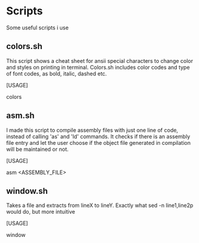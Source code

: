 # Scripts
Some useful scripts i use

## colors.sh
This script shows a cheat sheet for ansii special characters to change color and
styles on printing in terminal. Colors.sh includes color codes and type of font
codes, as bold, italic, dashed etc.

[USAGE]

colors

## asm.sh
I made this script to compile assembly files with just one line of code, instead
of calling 'as' and 'ld' commands. It checks if there is an assembly file entry
and let the user choose if the object file generated in compilation will be
maintained or not.

[USAGE]

asm <ASSEMBLY_FILE>

## window.sh
Takes a file and extracts from lineX to lineY. Exactly what sed -n line1,line2p
would do, but more intuitive

[USAGE]

window <LINE1> <LINE2> <FILE>
